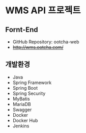 # WMS API 프로젝트


## Fornt-End
- GitHub Repository: ootcha-web
- ~~http://wms.ootcha.com/~~

## 개발환경
- Java
- Spring Framework
- Spring Boot
- Spring Security 
- MyBatis
- MariaDB
- Swagger
- Docker 
- Docker Hub 
- Jenkins 



